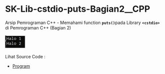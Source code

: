# SK-Lib-cstdio-puts-Bagian2__CPP
Arsip Pemrograman C++ - Memahami function <code><b>puts()</b></code>pada Library <code><b>&lt;cstdio></b></code> di Pemrograman C++ (Bagian 2)<br><br>
<img src="https://github.com/RizkyKhapidsyah/SK-Lib-cstdio-puts-Bagian2__CPP/blob/master/SK-Lib-cstdio-puts-Bagian2__CPP/x64/result/001.PNG"><br><br>
Lihat Source Code : <br>
- <a href="https://github.com/RizkyKhapidsyah/SK-Lib-cstdio-puts-Bagian2__CPP/blob/master/SK-Lib-cstdio-puts-Bagian2__CPP/Source.cpp">Program</a>
